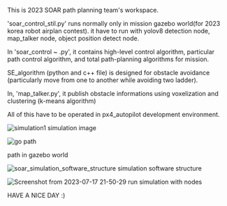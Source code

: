 
This is 2023 SOAR path planning team's workspace.

'soar_control_stil.py' runs normally only in mission gazebo world(for 2023 korea robot airplan contest).
it have to run with yolov8 detection node, map_talker node, object position detect node.

In 'soar_control ~ .py', it contains high-level control algorithm, particular path control algorithm, and total path-planning algorithms for mission.

SE_algorithm (python and c++ file) is designed for obstacle avoidance (particularly move from one to another while avoiding two ladder).

In, 'map_talker.py', it publish obstacle informations using voxelization and clustering (k-means algorithm)

All of this have to be operated in px4_autopilot development environment.

![simulation1](https://github.com/Snowor1d/2023-SOAR/assets/96639889/62bdef5d-88eb-415e-bd6a-5b113b87bd0f)
simulation image


![go path](https://github.com/Snowor1d/2023-SOAR/assets/96639889/7f017e69-e03b-48d6-aa9f-dd5147faac3e)

path in gazebo world


![soar_simulation_software_structure](https://github.com/Snowor1d/2023-SOAR/assets/96639889/602c798c-1476-46c0-958a-3a57c90b8c43)
simulation software structure 


![Screenshot from 2023-07-17 21-50-29](https://github.com/Snowor1d/2023-SOAR/assets/96639889/99d6ec07-7067-414c-92b3-2c524dbcd7f7)
run simulation with nodes


HAVE A NICE DAY :)


